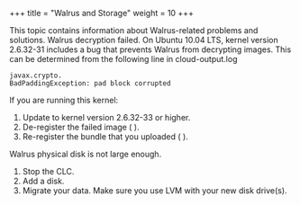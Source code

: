 +++
title = "Walrus and Storage"
weight = 10
+++

This topic contains information about Walrus-related problems and solutions.
Walrus decryption failed.
 On Ubuntu 10.04 LTS, kernel version 2.6.32-31 includes a bug that prevents Walrus from decrypting images. This can be determined from the following line in cloud-output.log 

    javax.crypto.
    BadPaddingException: pad block corrupted

If you are running this kernel: 



1. Update to kernel version 2.6.32-33 or higher. 
1. De-register the failed image ( ). 
1. Re-register the bundle that you uploaded ( ). 

Walrus physical disk is not large enough.
 

1. Stop the CLC. 
1. Add a disk. 
1. Migrate your data. 
Make sure you use LVM with your new disk drive(s). 


